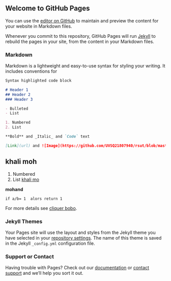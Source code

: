 ## Welcome to GitHub Pages

You can use the [editor on GitHub](https://github.com/UVSQ21807940/rsut/edit/master/index.md) to maintain and preview the content for your website in Markdown files.

Whenever you commit to this repository, GitHub Pages will run [Jekyll](https://jekyllrb.com/) to rebuild the pages in your site, from the content in your Markdown files.

### Markdown

Markdown is a lightweight and easy-to-use syntax for styling your writing. It includes conventions for

```markdown
Syntax highlighted code block

# Header 1
## Header 2
### Header 3

- Bulleted
- List

1. Numbered
2. List

**Bold** and _Italic_ and `Code` text

[Link](url) and ![Image](https://github.com/UVSQ21807940/rsut/blob/master/outils.png)
```

## khali moh


1. Numbered
2. List
[khali mo](www.facebook.com)  



 **mohand** 
 
 
 
 
 `if a/b= 1  alors
 return 1`
 
 
 
 For more details see [cliquer bobo](https://guides.github.com/features/mastering-markdown/).

### Jekyll Themes

Your Pages site will use the layout and styles from the Jekyll theme you have selected in your [repository settings](https://github.com/UVSQ21807940/rsut/settings). The name of this theme is saved in the Jekyll `_config.yml` configuration file.

### Support or Contact

Having trouble with Pages? Check out our [documentation](https://help.github.com/categories/github-pages-basics/) or [contact support](https://github.com/contact) and we’ll help you sort it out.
